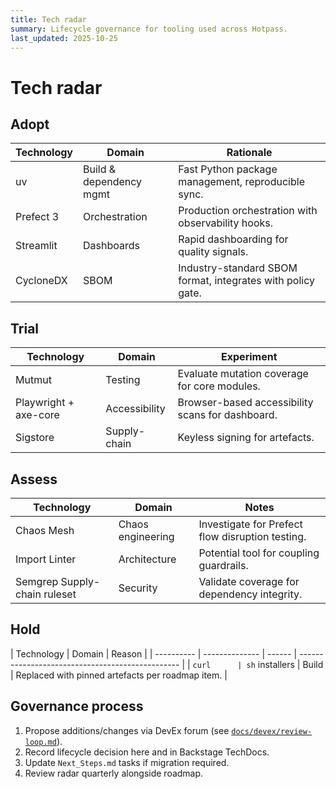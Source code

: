 ```yaml
---
title: Tech radar
summary: Lifecycle governance for tooling used across Hotpass.
last_updated: 2025-10-25
---
```


# Tech radar

## Adopt

| Technology | Domain                  | Rationale                                                   |
| ---------- | ----------------------- | ----------------------------------------------------------- |
| uv         | Build & dependency mgmt | Fast Python package management, reproducible sync.          |
| Prefect 3  | Orchestration           | Production orchestration with observability hooks.          |
| Streamlit  | Dashboards              | Rapid dashboarding for quality signals.                     |
| CycloneDX  | SBOM                    | Industry-standard SBOM format, integrates with policy gate. |

## Trial

| Technology            | Domain        | Experiment                                       |
| --------------------- | ------------- | ------------------------------------------------ |
| Mutmut                | Testing       | Evaluate mutation coverage for core modules.     |
| Playwright + axe-core | Accessibility | Browser-based accessibility scans for dashboard. |
| Sigstore              | Supply-chain  | Keyless signing for artefacts.                   |

## Assess

| Technology                   | Domain            | Notes                                            |
| ---------------------------- | ----------------- | ------------------------------------------------ |
| Chaos Mesh                   | Chaos engineering | Investigate for Prefect flow disruption testing. |
| Import Linter                | Architecture      | Potential tool for coupling guardrails.          |
| Semgrep Supply-chain ruleset | Security          | Validate coverage for dependency integrity.      |

## Hold

| Technology | Domain         | Reason |
| ---------- | -------------- | ------ | ------------------------------------------------ |
| `curl      | sh` installers | Build  | Replaced with pinned artefacts per roadmap item. |

## Governance process

1. Propose additions/changes via DevEx forum (see [`docs/devex/review-loop.md`](../devex/review-loop.md)).
2. Record lifecycle decision here and in Backstage TechDocs.
3. Update `Next_Steps.md` tasks if migration required.
4. Review radar quarterly alongside roadmap.
